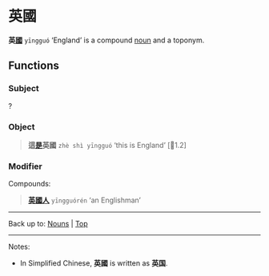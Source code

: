 # 英國

**英[國](國.md)** `yīngguó` ‘England’ is a compound [noun](index.md) and a toponym. 

## Functions

### Subject

?

### Object

> **這[是](../verbs/是.md)英國** `zhè shì yīngguó` ‘this is England’ \[🦉1.2\]

### Modifier

Compounds:

> **[英國人](英國人.md)** `yīngguórén` ‘an Englishman’

----

Back up to: [Nouns](index.md) | [Top](../index.md)

----

Notes:
- In Simplified Chinese, **英國** is written as **英国**.
